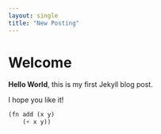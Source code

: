 ```yaml
---
layout: single
title: "New Posting"
--- 
```


# Welcome

**Hello World**, this is my first Jekyll blog post.

I hope you like it!

```lisp
(fn add (x y)
    (+ x y))
```
